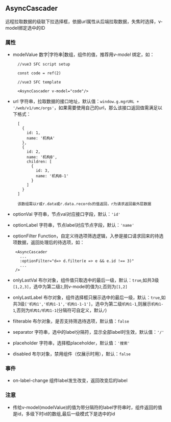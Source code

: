 ## AsyncCascader

远程拉取数据的级联下拉选择框，依据url属性从后端拉取数据，失焦时选择，v-model绑定选中的ID

### 属性

- modelValue 数字|字符串|数组，组件的值，推荐用*v-model* 绑定，如：

  ```
    //vue3 SFC script setup

    const code = ref(2)

    //vue3 SFC template

    <AsyncCascader v-model="code"/>
  ```

- url 字符串，拉取数据的接口地址，默认值：`window.g.mgrURL + '/web/v1/umc/orgs'`，如果需要使用自己的url，那么该接口返回值需满足以下格式：

  ```
    [
      {
        id: 1,
        name: '机构A'
      },
      {
        id: 2,
        name: '机构B',
        children: [
          {
            id: 3,
            name: '机构B-1'
          }
        ]
      }
    ]

    该数组需以r或r.data或r.data.records的值返回，r为请求返回最外层数据
  ```

- optionVal 字符串，节点val对应接口字段，默认：`'id'`

- optionLabel 字符串，节点label对应节点字段，默认：`'name'`

- optionFilter Function，自定义待选项筛选逻辑，入参是接口请求回来的待选项数据，返回处理后的待选项，如：

  ```
   <AsyncCascader
     ...
     :optionFilter="d=> d.filter(e => e && e.id !== 3)"
     ...
   />
  ```

- onlyLastVal 布尔对象，组件值只取选中的最后一级，默认：`true`,如共3级`[1,2,3]`，选中为第二级`2`,则v-model的值为`2`,否则为`[1,2]`

- onlyLastLabel 布尔对象，组件选择框只展示选中的最后一级，默认：`true`,如共3级`['机构1','机构1-1','机构1-1-1']`，选中为第二级`机构1-1`,则展示`机构1-1`,否则为`机构1/机构1-1`(分隔符可自定义，默认`/`)

- filterable 布尔对象，是否支持筛选待选项，默认值：`false`

- separator 字符串，选中的label分隔符，显示全部label时生效，默认值：`'/'`

- placeholder 字符串，选择框placeholder，默认值：`'搜索'`

- disabled 布尔对象，禁用组件（仅展示时用），默认：`false`

### 事件

- on-label-change 组件label发生改变，返回改变后的label

### 注意

- 传给v-model(modelValue)的值为带分隔符的label字符串时，组件返回的值是id，多级下时id的数组,最后一级模式下是选中的id
